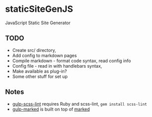 # staticSiteGenJS
JavaScript Static Site Generator

## TODO
* Create src/ directory,
* Add config to markdown pages
* Compile markdown - format code syntax, read config info
* Config file - read in with handlebars syntax,
* Make available as plug-in?
* Some other stuff for set up

## Notes
* [gulp-scss-lint](https://github.com/juanfran/gulp-scss-lint) requires Ruby and scss-lint, `gem install scss-lint`
* [gulp-marked](https://www.npmjs.com/package/gulp-marked) is built on top of [marked](https://www.npmjs.com/package/marked?__hstc=72727564.bcca8296258346bdf5eb10160b97f26d.1420519504592.1427325753542.1427600709767.5&__hssc=72727564.1.1427600709767&__hsfp=4261774440)